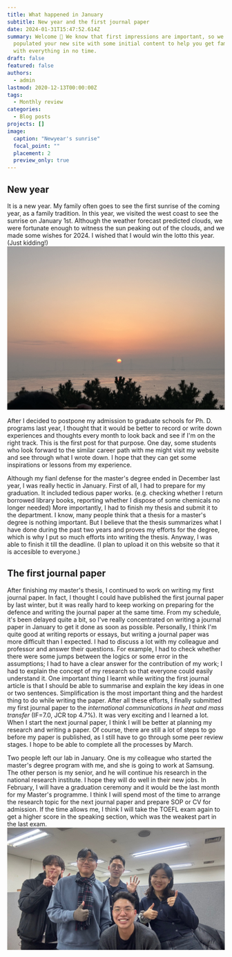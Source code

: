 ```yaml
---
title: What happened in January
subtitle: New year and the first journal paper
date: 2024-01-31T15:47:52.614Z
summary: Welcome 👋 We know that first impressions are important, so we've
  populated your new site with some initial content to help you get familiar
  with everything in no time.
draft: false
featured: false
authors:
  - admin
lastmod: 2020-12-13T00:00:00Z
tags:
  - Monthly review
categories:
  - Blog posts
projects: []
image:
  caption: "Newyear's sunrise"
  focal_point: ""
  placement: 2
  preview_only: true
---
```


## New year

It is a new year. My family often goes to see the first sunrise of the coming year, as a family tradition. In this year, we visited the west coast to see the sunrise on January 1st. Although the weather forecast predicted clouds, we were fortunate enough to witness the sun peaking out of the clouds, and we made some wishes for 2024. I wished that I would win the lotto this year. (Just kidding!)
![image](test.jpg)

After I decided to postpone my admission to graduate schools for Ph. D. programs last year, I thought that it would be better to record or write down experiences and thoughts every month to look back and see if I'm on the right track. This is the first post for that purpose. One day, some students who look forward to the similar career path with me might visit my website and see through what I wrote down. I hope that they can get some inspirations or lessons from my experience.

Although my fianl defense for the master's degree ended in December last year, I was really hectic in January. First of all, I had to prepare for my graduation. It included tedious paper works. (e.g. checking whether I return borrowed library books, reporting whether I dispose of some chemicals no longer needed) More importantly, I had to finish my thesis and submit it to the department. I know, many people think that a thesis for a master's degree is nothing important. But I believe that the thesis summarizes what I have done during the past two years and proves my efforts for the degree, which is why I put so much efforts into writing the thesis. Anyway, I was able to finish it till the deadline. (I plan to upload it on this website so that it is accesible to everyone.)

## The first journal paper

After finishing my master's thesis, I continued to work on writing my first journal paper. In fact, I thought I could have published the first journal paper by last winter, but it was really hard to keep working on preparing for the defence and writing the journal paper at the same time. From my schedule, it's been delayed quite a bit, so I've really concentrated on writing a journal paper in January to get it done as soon as possible. Personally, I think I'm quite good at writing reports or essays, but writing a journal paper was more difficult than I expected. I had to discuss a lot with my colleague and professor and answer their questions. For example, I had to check whether there were some jumps between the logics or some error in the assumptions; I had to have a clear answer for the contribution of my work; I had to explain the concept of my research so that everyone could easily understand it. One important thing I learnt while writing the first journal article is that I should be able to summarise and explain the key ideas in one or two sentences. Simplification is the most important thing and the hardest thing to do while writing the paper. After all these efforts, I finally submitted my first journal paper to the *international communications in heat and mass transfer* (IF=7.0, JCR top 4.7%). It was very exciting and I learned a lot. When I start the next journal paper, I think I will be better at planning my research and writing a paper. Of course, there are still a lot of steps to go before my paper is published, as I still have to go through some peer review stages. I hope to be able to complete all the processes by March.

Two people left our lab in January. One is my colleague who started the master's degree program with me, and she is going to work at Samsung. The other person is my senior, and he will continue his research in the national research institute. I hope they will do well in their new jobs. In February, I will have a graduation ceremony and it would be the last month for my Master's programme. I think I will spend most of the time to arrange the research topic for the next journal paper and prepare SOP or CV for admission. If the time allows me, I think I will take the TOEFL exam again to get a higher score in the speaking section, which was the weakest part in the last exam.
![image](Colleagues.jpg)
